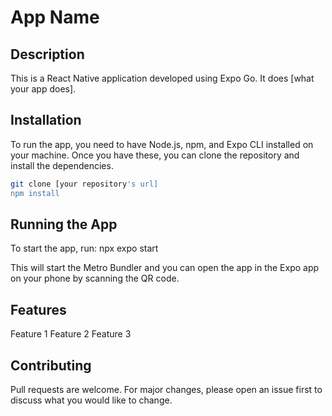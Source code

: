 # App Name

## Description

This is a React Native application developed using Expo Go. It does [what your app does].

## Installation

To run the app, you need to have Node.js, npm, and Expo CLI installed on your machine. Once you have these, you can clone the repository and install the dependencies.

```bash
git clone [your repository's url]
npm install
```

## Running the App

To start the app, run: 
npx expo start 

This will start the Metro Bundler and you can open the app in the Expo app on your phone by scanning the QR code.

## Features
Feature 1
Feature 2
Feature 3

## Contributing
Pull requests are welcome. For major changes, please open an issue first to discuss what you would like to change.

